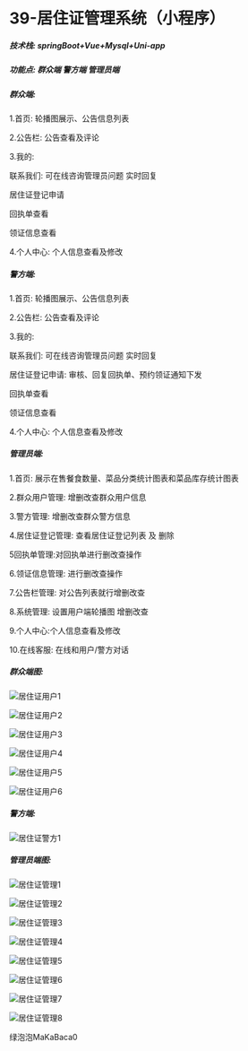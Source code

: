 # 39-居住证管理系统（小程序）

##### 技术栈: springBoot+Vue+Mysql+Uni-app

##### 功能点: 群众端   警方端   管理员端



##### 群众端: 

1.首页: 轮播图展示、公告信息列表

2.公告栏: 公告查看及评论

3.我的: 

联系我们: 可在线咨询管理员问题  实时回复

居住证登记申请

回执单查看

领证信息查看

4.个人中心: 个人信息查看及修改



##### 警方端:

1.首页: 轮播图展示、公告信息列表

2.公告栏: 公告查看及评论

3.我的: 

联系我们: 可在线咨询管理员问题  实时回复

居住证登记申请:  审核、回复回执单、预约领证通知下发

回执单查看

领证信息查看

4.个人中心: 个人信息查看及修改





##### 管理员端: 

1.首页: 展示在售餐食数量、菜品分类统计图表和菜品库存统计图表

2.群众用户管理: 增删改查群众用户信息

3.警方管理: 增删改查群众警方信息

4.居住证登记管理: 查看居住证登记列表  及 删除

5回执单管理:对回执单进行删改查操作

6.领证信息管理: 进行删改查操作

7.公告栏管理: 对公告列表就行增删改查

8.系统管理: 设置用户端轮播图 增删改查

9.个人中心:个人信息查看及修改

10.在线客服: 在线和用户/警方对话



##### 群众端图:

![居住证用户1](https://yunzhuceshi.oss-cn-beijing.aliyuncs.com/typoraImg/居住证用户1.jpg)

![居住证用户2](https://yunzhuceshi.oss-cn-beijing.aliyuncs.com/typoraImg/居住证用户2.jpg)

![居住证用户3](https://yunzhuceshi.oss-cn-beijing.aliyuncs.com/typoraImg/居住证用户3.jpg)

![居住证用户4](https://yunzhuceshi.oss-cn-beijing.aliyuncs.com/typoraImg/居住证用户4.jpg)

![居住证用户5](https://yunzhuceshi.oss-cn-beijing.aliyuncs.com/typoraImg/居住证用户5.jpg)

![居住证用户6](https://yunzhuceshi.oss-cn-beijing.aliyuncs.com/typoraImg/居住证用户6.jpg)



##### 警方端:

![居住证警方1](https://yunzhuceshi.oss-cn-beijing.aliyuncs.com/typoraImg/居住证警方1.jpg)

##### 管理员端图:

![居住证管理1](https://yunzhuceshi.oss-cn-beijing.aliyuncs.com/typoraImg/居住证管理1.jpg)

![居住证管理2](https://yunzhuceshi.oss-cn-beijing.aliyuncs.com/typoraImg/居住证管理2.jpg)

![居住证管理3](https://yunzhuceshi.oss-cn-beijing.aliyuncs.com/typoraImg/居住证管理3.jpg)

![居住证管理4](https://yunzhuceshi.oss-cn-beijing.aliyuncs.com/typoraImg/居住证管理4.jpg)

![居住证管理5](https://yunzhuceshi.oss-cn-beijing.aliyuncs.com/typoraImg/居住证管理5.jpg)

![居住证管理6](https://yunzhuceshi.oss-cn-beijing.aliyuncs.com/typoraImg/居住证管理6.jpg)

![居住证管理7](https://yunzhuceshi.oss-cn-beijing.aliyuncs.com/typoraImg/居住证管理7.jpg)

![居住证管理8](https://yunzhuceshi.oss-cn-beijing.aliyuncs.com/typoraImg/居住证管理8.jpg)

绿泡泡MaKaBaca0
